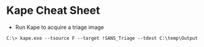 # Kape Cheat Sheet

- Run Kape to acquire a triage image

```
C:\> kape.exe --tsource F --target !SANS_Triage --tdest C:\temp\Output
```
